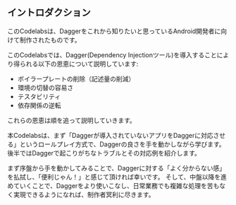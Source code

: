 ## イントロダクション

このCodelabsは、Daggerをこれから知りたいと思っているAndroid開発者に向けて制作されたものです。

このCodelabsでは、Dagger(Dependency Injectionツール)を導入することにより得られる以下の恩恵について説明しています:

- ボイラープレートの削除（記述量の削減）
- 環境の切替の容易さ
- テスタビリティ
- 依存関係の逆転

これらの恩恵は順を追って説明していきます。

本Codelabsは、まず「Daggerが導入されていないアプリをDaggerに対応させる」というロールプレイ方式で、Daggerの良さを手を動かしながら学びます。後半ではDaggerで起こりがちなトラブルとその対応例を紹介します。

まず序盤から手を動かしてみることで、Daggerに対する「よく分からない感」を払拭し、「便利じゃん！」と感じて頂ければ幸いです。
そして、中盤以降を進めていくことで、Daggerをより使いこなし、日常業務でも複雑な処理を苦もなく実現できるようになれば、制作者冥利に尽きます。
